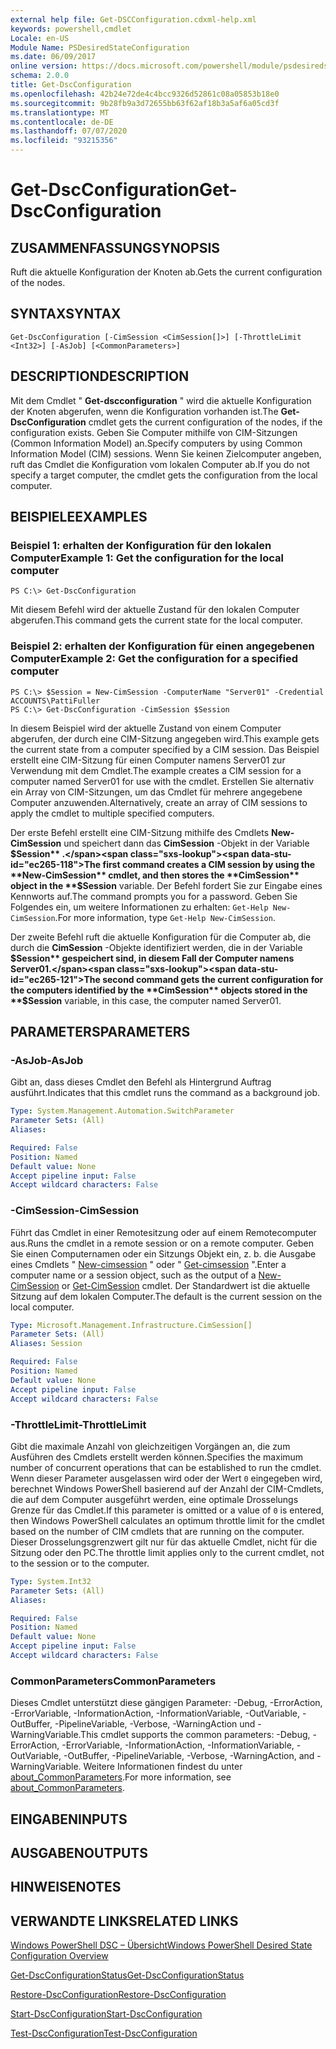 ```yaml
---
external help file: Get-DSCConfiguration.cdxml-help.xml
keywords: powershell,cmdlet
Locale: en-US
Module Name: PSDesiredStateConfiguration
ms.date: 06/09/2017
online version: https://docs.microsoft.com/powershell/module/psdesiredstateconfiguration/get-dscconfiguration?view=powershell-5.1&WT.mc_id=ps-gethelp
schema: 2.0.0
title: Get-DscConfiguration
ms.openlocfilehash: 42b24e72de4c4bcc9326d52861c08a05853b18e0
ms.sourcegitcommit: 9b28fb9a3d72655bb63f62af18b3a5af6a05cd3f
ms.translationtype: MT
ms.contentlocale: de-DE
ms.lasthandoff: 07/07/2020
ms.locfileid: "93215356"
---
```

# <span data-ttu-id="ec265-103">Get-DscConfiguration</span><span class="sxs-lookup"><span data-stu-id="ec265-103">Get-DscConfiguration</span></span>

## <span data-ttu-id="ec265-104">ZUSAMMENFASSUNG</span><span class="sxs-lookup"><span data-stu-id="ec265-104">SYNOPSIS</span></span>
<span data-ttu-id="ec265-105">Ruft die aktuelle Konfiguration der Knoten ab.</span><span class="sxs-lookup"><span data-stu-id="ec265-105">Gets the current configuration of the nodes.</span></span>

## <span data-ttu-id="ec265-106">SYNTAX</span><span class="sxs-lookup"><span data-stu-id="ec265-106">SYNTAX</span></span>

```
Get-DscConfiguration [-CimSession <CimSession[]>] [-ThrottleLimit <Int32>] [-AsJob] [<CommonParameters>]
```

## <span data-ttu-id="ec265-107">DESCRIPTION</span><span class="sxs-lookup"><span data-stu-id="ec265-107">DESCRIPTION</span></span>
<span data-ttu-id="ec265-108">Mit dem Cmdlet " **Get-dscconfiguration** " wird die aktuelle Konfiguration der Knoten abgerufen, wenn die Konfiguration vorhanden ist.</span><span class="sxs-lookup"><span data-stu-id="ec265-108">The **Get-DscConfiguration** cmdlet gets the current configuration of the nodes, if the configuration exists.</span></span>
<span data-ttu-id="ec265-109">Geben Sie Computer mithilfe von CIM-Sitzungen (Common Information Model) an.</span><span class="sxs-lookup"><span data-stu-id="ec265-109">Specify computers by using Common Information Model (CIM) sessions.</span></span>
<span data-ttu-id="ec265-110">Wenn Sie keinen Zielcomputer angeben, ruft das Cmdlet die Konfiguration vom lokalen Computer ab.</span><span class="sxs-lookup"><span data-stu-id="ec265-110">If you do not specify a target computer, the cmdlet gets the configuration from the local computer.</span></span>

## <span data-ttu-id="ec265-111">BEISPIELE</span><span class="sxs-lookup"><span data-stu-id="ec265-111">EXAMPLES</span></span>

### <span data-ttu-id="ec265-112">Beispiel 1: erhalten der Konfiguration für den lokalen Computer</span><span class="sxs-lookup"><span data-stu-id="ec265-112">Example 1: Get the configuration for the local computer</span></span>

```
PS C:\> Get-DscConfiguration
```

<span data-ttu-id="ec265-113">Mit diesem Befehl wird der aktuelle Zustand für den lokalen Computer abgerufen.</span><span class="sxs-lookup"><span data-stu-id="ec265-113">This command gets the current state for the local computer.</span></span>

### <span data-ttu-id="ec265-114">Beispiel 2: erhalten der Konfiguration für einen angegebenen Computer</span><span class="sxs-lookup"><span data-stu-id="ec265-114">Example 2: Get the configuration for a specified computer</span></span>

```
PS C:\> $Session = New-CimSession -ComputerName "Server01" -Credential ACCOUNTS\PattiFuller
PS C:\> Get-DscConfiguration -CimSession $Session
```

<span data-ttu-id="ec265-115">In diesem Beispiel wird der aktuelle Zustand von einem Computer abgerufen, der durch eine CIM-Sitzung angegeben wird.</span><span class="sxs-lookup"><span data-stu-id="ec265-115">This example gets the current state from a computer specified by a CIM session.</span></span>
<span data-ttu-id="ec265-116">Das Beispiel erstellt eine CIM-Sitzung für einen Computer namens Server01 zur Verwendung mit dem Cmdlet.</span><span class="sxs-lookup"><span data-stu-id="ec265-116">The example creates a CIM session for a computer named Server01 for use with the cmdlet.</span></span>
<span data-ttu-id="ec265-117">Erstellen Sie alternativ ein Array von CIM-Sitzungen, um das Cmdlet für mehrere angegebene Computer anzuwenden.</span><span class="sxs-lookup"><span data-stu-id="ec265-117">Alternatively, create an array of CIM sessions to apply the cmdlet to multiple specified computers.</span></span>

<span data-ttu-id="ec265-118">Der erste Befehl erstellt eine CIM-Sitzung mithilfe des Cmdlets **New-CimSession** und speichert dann das **CimSession** -Objekt in der Variable **$Session** .</span><span class="sxs-lookup"><span data-stu-id="ec265-118">The first command creates a CIM session by using the **New-CimSession** cmdlet, and then stores the **CimSession** object in the **$Session** variable.</span></span>
<span data-ttu-id="ec265-119">Der Befehl fordert Sie zur Eingabe eines Kennworts auf.</span><span class="sxs-lookup"><span data-stu-id="ec265-119">The command prompts you for a password.</span></span>
<span data-ttu-id="ec265-120">Geben Sie Folgendes ein, um weitere Informationen zu erhalten: `Get-Help New-CimSession`.</span><span class="sxs-lookup"><span data-stu-id="ec265-120">For more information, type `Get-Help New-CimSession`.</span></span>

<span data-ttu-id="ec265-121">Der zweite Befehl ruft die aktuelle Konfiguration für die Computer ab, die durch die **CimSession** -Objekte identifiziert werden, die in der Variable **$Session** gespeichert sind, in diesem Fall der Computer namens Server01.</span><span class="sxs-lookup"><span data-stu-id="ec265-121">The second command gets the current configuration for the computers identified by the **CimSession** objects stored in the **$Session** variable, in this case, the computer named Server01.</span></span>

## <span data-ttu-id="ec265-122">PARAMETERS</span><span class="sxs-lookup"><span data-stu-id="ec265-122">PARAMETERS</span></span>

### <span data-ttu-id="ec265-123">-AsJob</span><span class="sxs-lookup"><span data-stu-id="ec265-123">-AsJob</span></span>
<span data-ttu-id="ec265-124">Gibt an, dass dieses Cmdlet den Befehl als Hintergrund Auftrag ausführt.</span><span class="sxs-lookup"><span data-stu-id="ec265-124">Indicates that this cmdlet runs the command as a background job.</span></span>

```yaml
Type: System.Management.Automation.SwitchParameter
Parameter Sets: (All)
Aliases:

Required: False
Position: Named
Default value: None
Accept pipeline input: False
Accept wildcard characters: False
```

### <span data-ttu-id="ec265-125">-CimSession</span><span class="sxs-lookup"><span data-stu-id="ec265-125">-CimSession</span></span>
<span data-ttu-id="ec265-126">Führt das Cmdlet in einer Remotesitzung oder auf einem Remotecomputer aus.</span><span class="sxs-lookup"><span data-stu-id="ec265-126">Runs the cmdlet in a remote session or on a remote computer.</span></span>
<span data-ttu-id="ec265-127">Geben Sie einen Computernamen oder ein Sitzungs Objekt ein, z. b. die Ausgabe eines Cmdlets " [New-cimsession](/powershell/module/cimcmdlets/new-cimsession) " oder " [Get-cimsession](/powershell/module/cimcmdlets/get-cimsession) ".</span><span class="sxs-lookup"><span data-stu-id="ec265-127">Enter a computer name or a session object, such as the output of a [New-CimSession](/powershell/module/cimcmdlets/new-cimsession) or [Get-CimSession](/powershell/module/cimcmdlets/get-cimsession) cmdlet.</span></span>
<span data-ttu-id="ec265-128">Der Standardwert ist die aktuelle Sitzung auf dem lokalen Computer.</span><span class="sxs-lookup"><span data-stu-id="ec265-128">The default is the current session on the local computer.</span></span>

```yaml
Type: Microsoft.Management.Infrastructure.CimSession[]
Parameter Sets: (All)
Aliases: Session

Required: False
Position: Named
Default value: None
Accept pipeline input: False
Accept wildcard characters: False
```

### <span data-ttu-id="ec265-129">-ThrottleLimit</span><span class="sxs-lookup"><span data-stu-id="ec265-129">-ThrottleLimit</span></span>
<span data-ttu-id="ec265-130">Gibt die maximale Anzahl von gleichzeitigen Vorgängen an, die zum Ausführen des Cmdlets erstellt werden können.</span><span class="sxs-lookup"><span data-stu-id="ec265-130">Specifies the maximum number of concurrent operations that can be established to run the cmdlet.</span></span>
<span data-ttu-id="ec265-131">Wenn dieser Parameter ausgelassen wird oder der Wert `0` eingegeben wird, berechnet Windows PowerShell basierend auf der Anzahl der CIM-Cmdlets, die auf dem Computer ausgeführt werden, eine optimale Drosselungs Grenze für das Cmdlet.</span><span class="sxs-lookup"><span data-stu-id="ec265-131">If this parameter is omitted or a value of `0` is entered, then Windows PowerShell calculates an optimum throttle limit for the cmdlet based on the number of CIM cmdlets that are running on the computer.</span></span>
<span data-ttu-id="ec265-132">Dieser Drosselungsgrenzwert gilt nur für das aktuelle Cmdlet, nicht für die Sitzung oder den PC.</span><span class="sxs-lookup"><span data-stu-id="ec265-132">The throttle limit applies only to the current cmdlet, not to the session or to the computer.</span></span>

```yaml
Type: System.Int32
Parameter Sets: (All)
Aliases:

Required: False
Position: Named
Default value: None
Accept pipeline input: False
Accept wildcard characters: False
```

### <span data-ttu-id="ec265-133">CommonParameters</span><span class="sxs-lookup"><span data-stu-id="ec265-133">CommonParameters</span></span>
<span data-ttu-id="ec265-134">Dieses Cmdlet unterstützt diese gängigen Parameter: -Debug, -ErrorAction, -ErrorVariable, -InformationAction, -InformationVariable, -OutVariable, -OutBuffer, -PipelineVariable, -Verbose, -WarningAction und -WarningVariable.</span><span class="sxs-lookup"><span data-stu-id="ec265-134">This cmdlet supports the common parameters: -Debug, -ErrorAction, -ErrorVariable, -InformationAction, -InformationVariable, -OutVariable, -OutBuffer, -PipelineVariable, -Verbose, -WarningAction, and -WarningVariable.</span></span> <span data-ttu-id="ec265-135">Weitere Informationen findest du unter [about_CommonParameters](https://go.microsoft.com/fwlink/?LinkID=113216).</span><span class="sxs-lookup"><span data-stu-id="ec265-135">For more information, see [about_CommonParameters](https://go.microsoft.com/fwlink/?LinkID=113216).</span></span>

## <span data-ttu-id="ec265-136">EINGABEN</span><span class="sxs-lookup"><span data-stu-id="ec265-136">INPUTS</span></span>

## <span data-ttu-id="ec265-137">AUSGABEN</span><span class="sxs-lookup"><span data-stu-id="ec265-137">OUTPUTS</span></span>

## <span data-ttu-id="ec265-138">HINWEISE</span><span class="sxs-lookup"><span data-stu-id="ec265-138">NOTES</span></span>

## <span data-ttu-id="ec265-139">VERWANDTE LINKS</span><span class="sxs-lookup"><span data-stu-id="ec265-139">RELATED LINKS</span></span>

[<span data-ttu-id="ec265-140">Windows PowerShell DSC – Übersicht</span><span class="sxs-lookup"><span data-stu-id="ec265-140">Windows PowerShell Desired State Configuration Overview</span></span>](/powershell/scripting/dsc/overview/dscforengineers)

[<span data-ttu-id="ec265-141">Get-DscConfigurationStatus</span><span class="sxs-lookup"><span data-stu-id="ec265-141">Get-DscConfigurationStatus</span></span>](Get-DscConfigurationStatus.md)

[<span data-ttu-id="ec265-142">Restore-DscConfiguration</span><span class="sxs-lookup"><span data-stu-id="ec265-142">Restore-DscConfiguration</span></span>](Restore-DscConfiguration.md)

[<span data-ttu-id="ec265-143">Start-DscConfiguration</span><span class="sxs-lookup"><span data-stu-id="ec265-143">Start-DscConfiguration</span></span>](Start-DscConfiguration.md)

[<span data-ttu-id="ec265-144">Test-DscConfiguration</span><span class="sxs-lookup"><span data-stu-id="ec265-144">Test-DscConfiguration</span></span>](Test-DscConfiguration.md)
